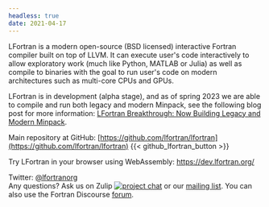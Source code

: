 ```yaml
---
headless: true
date: 2021-04-17
---
```


LFortran is a modern open-source (BSD licensed) interactive Fortran compiler
built on top of LLVM. It can execute user's code interactively to allow
exploratory work (much like Python, MATLAB or Julia) as well as compile to
binaries with the goal to run user's code on modern architectures such as
multi-core CPUs and GPUs.

LFortran is in development (alpha stage), and as of spring 2023 we are able to
compile and run both legacy and modern Minpack, see the following blog post for
more information:
[LFortran Breakthrough: Now Building Legacy and Modern Minpack](/blog/2023/05/lfortran-breakthrough-now-building-legacy-and-modern-minpack/).

Main repository at GitHub:
[https://github.com/lfortran/lfortran](https://github.com/lfortran/lfortran)
{{< github_lfortran_button >}}

Try LFortran in your browser using WebAssembly: https://dev.lfortran.org/

Twitter: [@lfortranorg](https://twitter.com/lfortranorg)  
Any questions? Ask us on Zulip [![project chat](https://img.shields.io/badge/zulip-join_chat-brightgreen.svg)](https://lfortran.zulipchat.com/)
or our [mailing list](https://groups.io/g/lfortran). You can also use the
Fortran Discourse [forum](https://fortran-lang.discourse.group).
